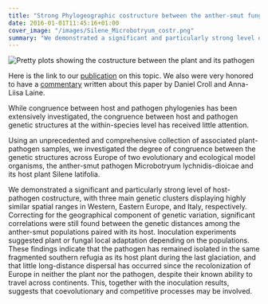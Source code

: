 ```yaml
---
title: "Strong Phylogeographic costructure between the anther-smut fungus and its white campion host"
date: 2016-01-01T11:45:16+01:00
cover_image: "/images/Silene_Microbotryum_costr.png"
summary: "We demonstrated a significant and particularly strong level of host-pathogen costructure between the anther-smut pathogen Microbotryum lychnidis-dioicae and its host plant Silene latifolia. his, together with the inoculation results, suggests that coevolutionary and competitive processes are involved in the evolution of these two species."
---
```


![Pretty plots showing the costructure between the plant and its pathogen](/images/Silene_Microbotryum_costr.png)

Here is the link to our [publication](https://doi.org/10.1111/nph.14125) on this topic. We also were very honored to have a [commentary](https://doi.org/10.1111/nph.14203) written about this paper by Daniel Croll and Anna-Liisa Laine.

While congruence between host and pathogen phylogenies has been extensively investigated, the congruence between host and pathogen genetic structures at the within-species level has received little attention.

Using an unprecedented and comprehensive collection of associated plant-pathogen samples, we investigated the degree of congruence between the genetic structures across Europe of two evolutionary and ecological model organisms, the anther-smut pathogen Microbotryum lychnidis-dioicae and its host plant Silene latifolia.

We demonstrated a significant and particularly strong level of host-pathogen costructure, with three main genetic clusters displaying highly similar spatial ranges in Western, Eastern Europe, and Italy, respectively. Correcting for the geographical component of genetic variation, significant correlations were still found between the genetic distances among the anther-smut populations paired with its host. Inoculation experiments suggested plant or fungal local adaptation depending on the populations.
These findings indicate that the pathogen has remained isolated in the same fragmented southern refugia as its host plant during the last glaciation, and that little long-distance dispersal has occurred since the recolonization of Europe in neither the plant nor the pathogen, despite their known ability to travel across continents. This, together with the inoculation results, suggests that coevolutionary and competitive processes may be involved.
